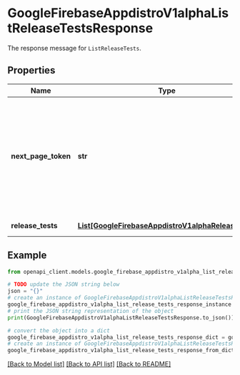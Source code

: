 # GoogleFirebaseAppdistroV1alphaListReleaseTestsResponse

The response message for `ListReleaseTests`.

## Properties

Name | Type | Description | Notes
------------ | ------------- | ------------- | -------------
**next_page_token** | **str** | A short-lived token, which can be sent as &#x60;pageToken&#x60; to retrieve the next page. If this field is omitted, there are no subsequent pages. | [optional] 
**release_tests** | [**List[GoogleFirebaseAppdistroV1alphaReleaseTest]**](GoogleFirebaseAppdistroV1alphaReleaseTest.md) | The tests listed. | [optional] 

## Example

```python
from openapi_client.models.google_firebase_appdistro_v1alpha_list_release_tests_response import GoogleFirebaseAppdistroV1alphaListReleaseTestsResponse

# TODO update the JSON string below
json = "{}"
# create an instance of GoogleFirebaseAppdistroV1alphaListReleaseTestsResponse from a JSON string
google_firebase_appdistro_v1alpha_list_release_tests_response_instance = GoogleFirebaseAppdistroV1alphaListReleaseTestsResponse.from_json(json)
# print the JSON string representation of the object
print(GoogleFirebaseAppdistroV1alphaListReleaseTestsResponse.to_json())

# convert the object into a dict
google_firebase_appdistro_v1alpha_list_release_tests_response_dict = google_firebase_appdistro_v1alpha_list_release_tests_response_instance.to_dict()
# create an instance of GoogleFirebaseAppdistroV1alphaListReleaseTestsResponse from a dict
google_firebase_appdistro_v1alpha_list_release_tests_response_from_dict = GoogleFirebaseAppdistroV1alphaListReleaseTestsResponse.from_dict(google_firebase_appdistro_v1alpha_list_release_tests_response_dict)
```
[[Back to Model list]](../README.md#documentation-for-models) [[Back to API list]](../README.md#documentation-for-api-endpoints) [[Back to README]](../README.md)


